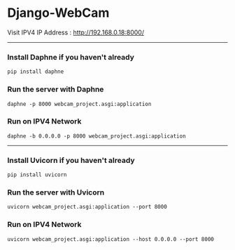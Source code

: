 # Django-WebCam

Visit IPV4 IP Address : http://192.168.0.18:8000/

---

### Install Daphne if you haven't already
    pip install daphne

### Run the server with Daphne
    daphne -p 8000 webcam_project.asgi:application

### Run on IPV4 Network
    daphne -b 0.0.0.0 -p 8000 webcam_project.asgi:application

---

### Install Uvicorn if you haven't already
    pip install uvicorn

### Run the server with Uvicorn
    uvicorn webcam_project.asgi:application --port 8000

### Run on IPV4 Network
    uvicorn webcam_project.asgi:application --host 0.0.0.0 --port 8000
